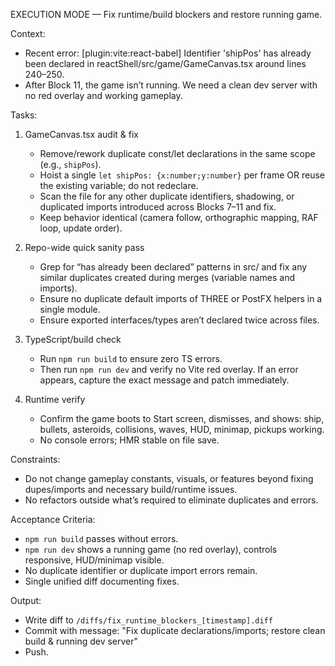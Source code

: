 EXECUTION MODE — Fix runtime/build blockers and restore running game.

Context:
- Recent error: [plugin:vite:react-babel] Identifier 'shipPos' has already been declared in reactShell/src/game/GameCanvas.tsx around lines 240–250.
- After Block 11, the game isn’t running. We need a clean dev server with no red overlay and working gameplay.

Tasks:
1) GameCanvas.tsx audit & fix
   - Remove/rework duplicate const/let declarations in the same scope (e.g., `shipPos`).
   - Hoist a single `let shipPos: {x:number;y:number}` per frame OR reuse the existing variable; do not redeclare.
   - Scan the file for any other duplicate identifiers, shadowing, or duplicated imports introduced across Blocks 7–11 and fix.
   - Keep behavior identical (camera follow, orthographic mapping, RAF loop, update order).

2) Repo-wide quick sanity pass
   - Grep for “has already been declared” patterns in src/ and fix any similar duplicates created during merges (variable names and imports).
   - Ensure no duplicate default imports of THREE or PostFX helpers in a single module.
   - Ensure exported interfaces/types aren’t declared twice across files.

3) TypeScript/build check
   - Run `npm run build` to ensure zero TS errors.
   - Then run `npm run dev` and verify no Vite red overlay. If an error appears, capture the exact message and patch immediately.

4) Runtime verify
   - Confirm the game boots to Start screen, dismisses, and shows: ship, bullets, asteroids, collisions, waves, HUD, minimap, pickups working.
   - No console errors; HMR stable on file save.

Constraints:
- Do not change gameplay constants, visuals, or features beyond fixing dupes/imports and necessary build/runtime issues.
- No refactors outside what’s required to eliminate duplicates and errors.

Acceptance Criteria:
- `npm run build` passes without errors.
- `npm run dev` shows a running game (no red overlay), controls responsive, HUD/minimap visible.
- No duplicate identifier or duplicate import errors remain.
- Single unified diff documenting fixes.

Output:
- Write diff to `/diffs/fix_runtime_blockers_[timestamp].diff`
- Commit with message: "Fix duplicate declarations/imports; restore clean build & running dev server"
- Push.